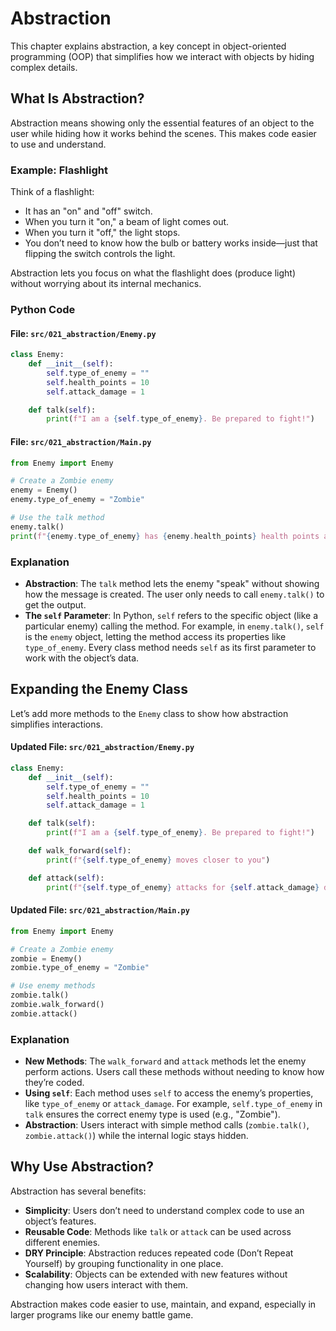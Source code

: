 # Abstraction

This chapter explains abstraction, a key concept in object-oriented programming (OOP) that simplifies how we interact with objects by hiding complex details.

## What Is Abstraction?
Abstraction means showing only the essential features of an object to the user while hiding how it works behind the scenes. This makes code easier to use and understand.

### Example: Flashlight
Think of a flashlight:
- It has an "on" and "off" switch.
- When you turn it "on," a beam of light comes out.
- When you turn it "off," the light stops.
- You don’t need to know how the bulb or battery works inside—just that flipping the switch controls the light.

Abstraction lets you focus on what the flashlight does (produce light) without worrying about its internal mechanics.


### Python Code
#### File: `src/021_abstraction/Enemy.py`
```python
class Enemy:
    def __init__(self):
        self.type_of_enemy = ""
        self.health_points = 10
        self.attack_damage = 1

    def talk(self):
        print(f"I am a {self.type_of_enemy}. Be prepared to fight!")
```

#### File: `src/021_abstraction/Main.py`
```python
from Enemy import Enemy

# Create a Zombie enemy
enemy = Enemy()
enemy.type_of_enemy = "Zombie"

# Use the talk method
enemy.talk()
print(f"{enemy.type_of_enemy} has {enemy.health_points} health points and can deal {enemy.attack_damage} attack damage.")
```

### Explanation
- **Abstraction**: The `talk` method lets the enemy "speak" without showing how the message is created. The user only needs to call `enemy.talk()` to get the output.
- **The `self` Parameter**: In Python, `self` refers to the specific object (like a particular enemy) calling the method. For example, in `enemy.talk()`, `self` is the `enemy` object, letting the method access its properties like `type_of_enemy`. Every class method needs `self` as its first parameter to work with the object’s data.

## Expanding the Enemy Class
Let’s add more methods to the `Enemy` class to show how abstraction simplifies interactions.

#### Updated File: `src/021_abstraction/Enemy.py`
```python
class Enemy:
    def __init__(self):
        self.type_of_enemy = ""
        self.health_points = 10
        self.attack_damage = 1

    def talk(self):
        print(f"I am a {self.type_of_enemy}. Be prepared to fight!")

    def walk_forward(self):
        print(f"{self.type_of_enemy} moves closer to you")

    def attack(self):
        print(f"{self.type_of_enemy} attacks for {self.attack_damage} damage")
```

#### Updated File: `src/021_abstraction/Main.py`
```python
from Enemy import Enemy

# Create a Zombie enemy
zombie = Enemy()
zombie.type_of_enemy = "Zombie"

# Use enemy methods
zombie.talk()
zombie.walk_forward()
zombie.attack()
```

### Explanation
- **New Methods**: The `walk_forward` and `attack` methods let the enemy perform actions. Users call these methods without needing to know how they’re coded.
- **Using `self`**: Each method uses `self` to access the enemy’s properties, like `type_of_enemy` or `attack_damage`. For example, `self.type_of_enemy` in `talk` ensures the correct enemy type is used (e.g., "Zombie").
- **Abstraction**: Users interact with simple method calls (`zombie.talk()`, `zombie.attack()`) while the internal logic stays hidden.

## Why Use Abstraction?
Abstraction has several benefits:
- **Simplicity**: Users don’t need to understand complex code to use an object’s features.
- **Reusable Code**: Methods like `talk` or `attack` can be used across different enemies.
- **DRY Principle**: Abstraction reduces repeated code (Don’t Repeat Yourself) by grouping functionality in one place.
- **Scalability**: Objects can be extended with new features without changing how users interact with them.

Abstraction makes code easier to use, maintain, and expand, especially in larger programs like our enemy battle game.